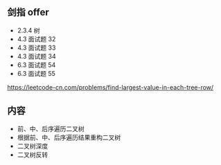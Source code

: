 ## 剑指 offer
 - 2.3.4 树
 - 4.3 面试题 32
 - 4.3 面试题 33
 - 4.3 面试题 34
 - 6.3 面试题 54
 - 6.3 面试题 55


https://leetcode-cn.com/problems/find-largest-value-in-each-tree-row/

## 内容
 - 前、中、后序遍历二叉树
 - 根据前、中、后序遍历结果重构二叉树
 - 二叉树深度
 - 二叉树反转
